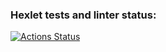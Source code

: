 ### Hexlet tests and linter status:
[![Actions Status](https://github.com/Mike8888888/frontend-project-46/actions/workflows/hexlet-check.yml/badge.svg)](https://github.com/Mike8888888/frontend-project-46/actions)